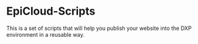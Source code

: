 # EpiCloud-Scripts
This is a set of scripts that will help you publish your website into the DXP environment in a reusable way.